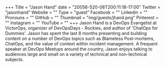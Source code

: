 +++
Title = "Jason Hand"
date = "20056-520-08T200:11:18-17:00"
Twitter = "jasonhand"
Website = ""
Type = "guest"
Facebook = ""
Linkedin = ""
Pronouns = ""
GitHub = ""
Thumbnail = "img/guests/jhand.png"
Pinterest = ""
Instagram = ""
YouTube = ""
+++
Jason Hand is a DevOps Evangelist at VictorOps, organizer of DevOpsDays - Rockies, and author of &#39;ChatOps for Dummies&#39;. Jason has spent the last 8 months presenting and building content on a number of DevOps topics such as Blameless Post-mortems, ChatOps, and the value of context within incident management. A frequent speaker at DevOps Meetups around the country, Jason enjoys talking to audiences large and small on a variety of technical and non-technical subjects.
